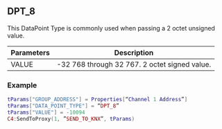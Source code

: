 ## DPT\_8

This DataPoint Type is commonly used when passing a 2 octet unsigned value.

| Parameters  | Description |
| --- | --- |
| VALUE |  -32 768 through 32 767. 2 octet signed value. |


### Example

```lua
tParams["GROUP_ADDRESS"] = Properties[“Channel 1 Address”]
tParams["DATA_POINT_TYPE"] = “DPT_8”
tParams["VALUE"] = -10094
C4:SendToProxy(1, ”SEND_TO_KNX”, tParams)
```
